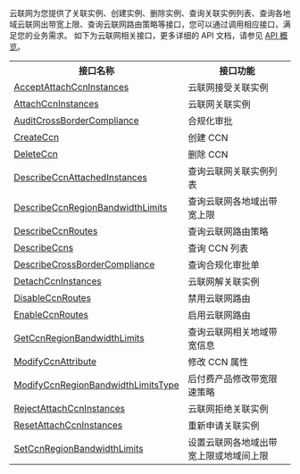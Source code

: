云联网为您提供了关联实例、创建实例、删除实例、查询关联实例列表、查询各地域云联网出带宽上限、查询云联网路由策略等接口，您可以通过调用相应接口，满足您的业务需求。
如下为云联网相关接口，更多详细的 API 文档，请参见 [API 概览](https://cloud.tencent.com/document/product/215/15755)。

<table>
<tr>
<th>接口名称</th>
<th>接口功能</th>
</tr>
<tr>
<td><a href="https://cloud.tencent.com/document/api/215/20251">AcceptAttachCcnInstances</a></td>
<td>云联网接受关联实例</td>
</tr>
<tr>
<td><a href="https://cloud.tencent.com/document/api/215/19205">AttachCcnInstances</a></td>
<td>云联网关联实例</td>
</tr>
<tr>
<td><a href="https://cloud.tencent.com/document/api/215/47839">AuditCrossBorderCompliance</a></td>
<td>合规化审批</td>
</tr>
<tr>
<td><a href="https://cloud.tencent.com/document/api/215/19204">CreateCcn</a></td>
<td>创建 CCN</td>
</tr>
<tr>
<td><a href="https://cloud.tencent.com/document/api/215/19203">DeleteCcn</a></td>
<td>删除 CCN</td>
</tr>
<tr>
<td><a href="https://cloud.tencent.com/document/api/215/19202">DescribeCcnAttachedInstances</a></td>
<td>查询云联网关联实例列表</td>
</tr>
<tr>
<td><a href="https://cloud.tencent.com/document/api/215/19201">DescribeCcnRegionBandwidthLimits</a></td>
<td>查询云联网各地域出带宽上限</td>
</tr>
<tr>
<td><a href="https://cloud.tencent.com/document/api/215/19200">DescribeCcnRoutes</a></td>
<td>查询云联网路由策略</td>
</tr>
<tr>
<td><a href="https://cloud.tencent.com/document/api/215/47838">DescribeCcns</a></td>
<td>查询 CCN 列表</td>
</tr>
<tr>
<td><a href="https://cloud.tencent.com/document/api/215/47839">DescribeCrossBorderCompliance</a></td>
<td>查询合规化审批单</td>
</tr>
<tr>
<td><a href="https://cloud.tencent.com/document/api/215/19198">DetachCcnInstances</a></td>
<td>云联网解关联实例</td>
</tr>
<tr>
<td><a href="https://cloud.tencent.com/document/api/215/19197">DisableCcnRoutes</a></td>
<td>禁用云联网路由</td>
</tr>
<tr>
<td><a href="https://cloud.tencent.com/document/api/215/19196">EnableCcnRoutes</a></td>
<td>启用云联网路由</td>
</tr>
<tr>
<td><a href="https://cloud.tencent.com/document/api/215/45482">GetCcnRegionBandwidthLimits</a></td>
<td>查询云联网相关地域带宽信息</td>
</tr>
<tr>
<td><a href="https://cloud.tencent.com/document/api/215/19195">ModifyCcnAttribute</a></td>
<td>修改 CCN 属性</td>
</tr>
<tr>
<td><a href="https://cloud.tencent.com/document/api/215/40485">ModifyCcnRegionBandwidthLimitsType</a></td>
<td>后付费产品修改带宽限速策略</td>
</tr>
<tr>
<td><a href="https://cloud.tencent.com/document/api/215/20250">RejectAttachCcnInstances</a></td>
<td>云联网拒绝关联实例</td>
</tr>
<tr>
<td><a href="https://cloud.tencent.com/document/api/215/20249">ResetAttachCcnInstances</a></td>
<td>重新申请关联实例</td>
</tr>
<tr>
<td><a href="https://cloud.tencent.com/document/api/215/19194">SetCcnRegionBandwidthLimits</a></td>
<td>设置云联网各地域出带宽上限或地域间上限</td>
</tr>
